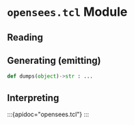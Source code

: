 # `opensees.tcl` Module

## Reading



## Generating (emitting)

```python
def dumps(object)->str : ...
```

## Interpreting

:::{apidoc="opensees.tcl"}
:::


